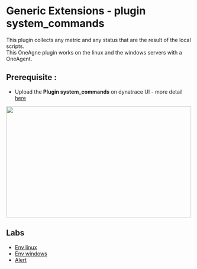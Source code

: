 # Generic Extensions - plugin system_commands

This plugin collects any metric and any status that are the result of the local scripts.  
This OneAgne plugin works on the linux and the windows servers with a OneAgent.  

## Prerequisite : 
  - Upload the **Plugin system_commands** on dynatrace UI - more detail [here](/Dynatrace_Plugin-system_commands.pdf)
 <img src="https://user-images.githubusercontent.com/40337213/133091166-466c3e10-bc97-4a9d-839a-d53ca92843d9.png" width="500" height="300"> 
 
## Labs

 - [Env linux](/linux/Readme.md)
 - [Env windows](/windows/Readme.md)
 - [Alert](/alert/Readme.md)
 

